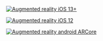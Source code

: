 <html>
<head>
<meta http-equiv="AddType" content="model/vnd.reality">
<script type="module" src="https://unpkg.com/@google/model-viewer/dist/model-viewer.min.js"></script>
</head>
<body>
<div id="AR"> 
<div id="ios"> 
<p>
<a rel="ar" href="https://github.com/jdosses/cartel-activista/blob/gh-pages/objetos/nomasviolencia-4.reality?raw=true#callToAction=Go%20back&checkoutTitle=No%20+%20ESMAD&checkoutSubtitle=¡Viva%20el%20paro%20Nacional!%20">
<img src="https://i.imgur.com/KollzUJ.jpg" width="auto" height="auto" alt="Augmented reality iOS 13+">
</a>
</p>
<p>
<a rel="ar" href="https://github.com/jdosses/cartel-activista/blob/gh-pages/objetos/nomasviolencia-ios12.usdz?raw=true">
<img src="https://i.imgur.com/KollzUJ.jpg" width="auto" height="auto" alt="Augmented reality iOS 12">
</a>
</p>
<div id="Android">  
<p>
<a href="intent://arvr.google.com/scene-viewer/1.0?file=https://github.com/jdosses/cartel-activista/blob/gh-pages/objetos/nomasviolencia-joined.glb?raw=true&mode=ar_only#Intent;scheme=https;package=com.google.ar.core;action=android.intent.action.VIEW;S.browser_fallback_url=https://play.google.com/store/apps/details?id=com.google.ar.core&hl=en&gl=US;end;"><img src="https://i.imgur.com/R3Gqj00.jpg" width="auto" height="auto" alt="Augmented reality android ARCore"></a>
</p> 
</div>
</div> 
</div> 
</body>
</html>
